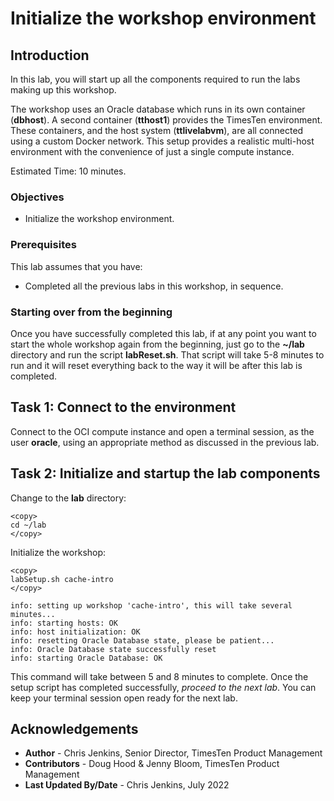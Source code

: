 # Initialize the workshop environment

## Introduction

In this lab, you will start up all the components required to run the labs making up this workshop.

The workshop uses an Oracle database which runs in its own container (**dbhost**). A second container (**tthost1**) provides the TimesTen environment. These containers, and the host system (**ttlivelabvm**), are all connected using a custom Docker network. This setup provides a realistic multi-host environment with the convenience of just a single compute instance.

Estimated Time: 10 minutes.

### Objectives

- Initialize the workshop environment.

### Prerequisites

This lab assumes that you have:

- Completed all the previous labs in this workshop, in sequence.

### Starting over from the beginning

Once you have successfully completed this lab, if at any point you want to start the whole workshop again from the beginning, just go to the **~/lab** directory and run the script **labReset.sh**. That script will take 5-8 minutes to run and it will reset everything back to the way it will be after this lab is completed.

## Task 1: Connect to the environment

Connect to the OCI compute instance and open a terminal session, as the user **oracle**,  using an appropriate method as discussed in the previous lab.

## Task 2: Initialize and startup the lab components

Change to the **lab** directory:

```
<copy>
cd ~/lab
</copy>
```

Initialize the workshop:

```
<copy>
labSetup.sh cache-intro
</copy>
```

```
info: setting up workshop 'cache-intro', this will take several minutes...
info: starting hosts: OK
info: host initialization: OK
info: resetting Oracle Database state, please be patient...
info: Oracle Database state successfully reset
info: starting Oracle Database: OK
```

This command will take between 5 and 8 minutes to complete. Once the setup script has completed successfully, *proceed to the next lab*. You can keep your terminal session open ready for the next lab.

## Acknowledgements

* **Author** - Chris Jenkins, Senior Director, TimesTen Product Management
* **Contributors** -  Doug Hood & Jenny Bloom, TimesTen Product Management
* **Last Updated By/Date** - Chris Jenkins, July 2022

